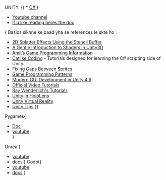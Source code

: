 UNITY: {{
    * [C# ](  https://www.youtube.com/watch?v=SuLiu5AK9Ps )  }
* [Youtube channel ](https://www.youtube.com/@CodeMonkeyUnity   )
* [If u like reading heres the doc](https://docs.unity.com/)

{ Basics sikhne ke baad yha se references le skte ho :
* [2D Splatter Effects Using the Stencil Buffer](http://nielson.dev/2015/12/splatter-effects-in-unity-using-the-stencil-buffer) 
* [A Gentle Introduction to Shaders in Unity3D](http://www.alanzucconi.com/2015/06/10/a-gentle-introduction-to-shaders-in-unity3d) 
* [Amit’s Game Programming Information](http://www-cs-students.stanford.edu/~amitp/gameprog.html) 
* [Catlike Coding](http://catlikecoding.com/unity/tutorials/) - Tutorials designed for learning the C# scripting side of Unity.
* [Fixing Gaps Between Sprites](http://nielson.dev/2015/10/fixing-gaps-between-sprites-better-2d-in-unity-part-2) 
* [Game Programming Patterns](http://gameprogrammingpatterns.com/contents.html) 
* [Modern GUI Development in Unity 4.6](https://www.youtube.com/playlist?list=PLt_Y3Hw1v3QTEbh8fQV1DUOUIh9nF0k6c) 
* [Official Video Tutorials](http://unity3d.com/learn/tutorials/modules)
* [Ray Wenderlich's Tutorials](http://www.raywenderlich.com/category/unity) 
* [Unity in HoloLens](https://developer.microsoft.com/en-us/windows/holographic/unity_development_overview)
* [Unity Virtual Reality](http://docs.unity3d.com/Manual/VROverview.html) 
* [Unity Tips](https://unity3d.com/learn/tutorials/topics/tips) 
}}

Pygames{
 * [Doc](https://www.pygame.org/docs/)
 * [youtube](https://www.youtube.com/playlist?list=PLu0W_9lII9ailUQcxEPZrWgDoL36BtPYb)   
}

Unreal{
* [youtube](https://www.youtube.com/watch?v=6UlU_FsicK8)
* [docs](https://docs.unrealengine.com/5.3/en-US/)
}
Godot{
* [youtube](https://www.youtube.com/watch?v=nAh_Kx5Zh5Q)
* [docs](https://docs.godotengine.org/en/stable/index.html)
}
